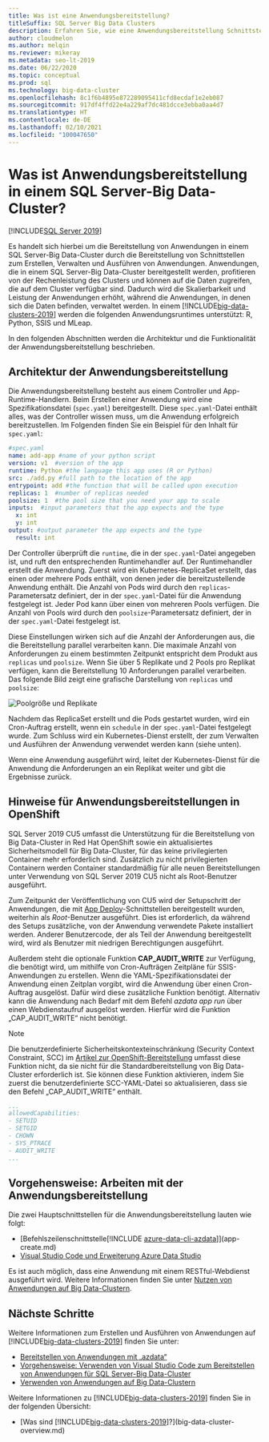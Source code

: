 ```yaml
---
title: Was ist eine Anwendungsbereitstellung?
titleSuffix: SQL Server Big Data Clusters
description: Erfahren Sie, wie eine Anwendungsbereitstellung Schnittstellen zum Erstellen, Verwalten und Ausführen von Anwendungen in einem Big Data-Cluster in SQL Server 2019 bereitstellt.
author: cloudmelon
ms.author: melqin
ms.reviewer: mikeray
ms.metadata: seo-lt-2019
ms.date: 06/22/2020
ms.topic: conceptual
ms.prod: sql
ms.technology: big-data-cluster
ms.openlocfilehash: 8c1f6b4895e872289095411cfd8ecdaf1e2eb087
ms.sourcegitcommit: 917df4ffd22e4a229af7dc481dcce3ebba0aa4d7
ms.translationtype: HT
ms.contentlocale: de-DE
ms.lasthandoff: 02/10/2021
ms.locfileid: "100047650"
---
```

# <a name="what-is-application-deployment-on-a-sql-server-big-data-cluster"></a>Was ist Anwendungsbereitstellung in einem SQL Server-Big Data-Cluster?

[!INCLUDE[SQL Server 2019](../includes/applies-to-version/sqlserver2019.md)]

Es handelt sich hierbei um die Bereitstellung von Anwendungen in einem SQL Server-Big Data-Cluster durch die Bereitstellung von Schnittstellen zum Erstellen, Verwalten und Ausführen von Anwendungen. Anwendungen, die in einem SQL Server-Big Data-Cluster bereitgestellt werden, profitieren von der Rechenleistung des Clusters und können auf die Daten zugreifen, die auf dem Cluster verfügbar sind. Dadurch wird die Skalierbarkeit und Leistung der Anwendungen erhöht, während die Anwendungen, in denen sich die Daten befinden, verwaltet werden. In einem [!INCLUDE[big-data-clusters-2019](../includes/ssbigdataclusters-ss-nover.md)] werden die folgenden Anwendungsruntimes unterstützt: R, Python, SSIS und MLeap.

In den folgenden Abschnitten werden die Architektur und die Funktionalität der Anwendungsbereitstellung beschrieben.

## <a name="application-deployment-architecture"></a>Architektur der Anwendungsbereitstellung

Die Anwendungsbereitstellung besteht aus einem Controller und App-Runtime-Handlern. Beim Erstellen einer Anwendung wird eine Spezifikationsdatei (`spec.yaml`) bereitgestellt. Diese `spec.yaml`-Datei enthält alles, was der Controller wissen muss, um die Anwendung erfolgreich bereitzustellen. Im Folgenden finden Sie ein Beispiel für den Inhalt für `spec.yaml`:

```yaml
#spec.yaml
name: add-app #name of your python script
version: v1  #version of the app
runtime: Python #the language this app uses (R or Python)
src: ./add.py #full path to the location of the app
entrypoint: add #the function that will be called upon execution
replicas: 1  #number of replicas needed
poolsize: 1  #the pool size that you need your app to scale
inputs:  #input parameters that the app expects and the type
  x: int
  y: int
output: #output parameter the app expects and the type
  result: int
```

Der Controller überprüft die `runtime`, die in der `spec.yaml`-Datei angegeben ist, und ruft den entsprechenden Runtimehandler auf. Der Runtimehandler erstellt die Anwendung. Zuerst wird ein Kubernetes-ReplicaSet erstellt, das einen oder mehrere Pods enthält, von denen jeder die bereitzustellende Anwendung enthält. Die Anzahl von Pods wird durch den `replicas`-Parametersatz definiert, der in der `spec.yaml`-Datei für die Anwendung festgelegt ist. Jeder Pod kann über einen von mehreren Pools verfügen. Die Anzahl von Pools wird durch den `poolsize`-Parametersatz definiert, der in der `spec.yaml`-Datei festgelegt ist.

Diese Einstellungen wirken sich auf die Anzahl der Anforderungen aus, die die Bereitstellung parallel verarbeiten kann. Die maximale Anzahl von Anforderungen zu einem bestimmten Zeitpunkt entspricht dem Produkt aus `replicas` und `poolsize`. Wenn Sie über 5 Replikate und 2 Pools pro Replikat verfügen, kann die Bereitstellung 10 Anforderungen parallel verarbeiten. Das folgende Bild zeigt eine grafische Darstellung von `replicas` und `poolsize`:

![Poolgröße und Replikate](media/big-data-cluster-create-apps/poolsize-vs-replicas.png)

Nachdem das ReplicaSet erstellt und die Pods gestartet wurden, wird ein Cron-Auftrag erstellt, wenn ein `schedule` in der `spec.yaml`-Datei festgelegt wurde. Zum Schluss wird ein Kubernetes-Dienst erstellt, der zum Verwalten und Ausführen der Anwendung verwendet werden kann (siehe unten).

Wenn eine Anwendung ausgeführt wird, leitet der Kubernetes-Dienst für die Anwendung die Anforderungen an ein Replikat weiter und gibt die Ergebnisse zurück.

## <a name="security-considerations-for-applications-deployments-on-openshift"></a><a id="app-deploy-security"></a> Hinweise für Anwendungsbereitstellungen in OpenShift

SQL Server 2019 CU5 umfasst die Unterstützung für die Bereitstellung von Big Data-Cluster in Red Hat OpenShift sowie ein aktualisiertes Sicherheitsmodell für Big Data-Cluster, für das keine privilegierten Container mehr erforderlich sind. Zusätzlich zu nicht privilegierten Containern werden Container standardmäßig für alle neuen Bereitstellungen unter Verwendung von SQL Server 2019 CU5 nicht als Root-Benutzer ausgeführt.

Zum Zeitpunkt der Veröffentlichung von CU5 wird der Setupschritt der Anwendungen, die mit [App Deploy]()-Schnittstellen bereitgestellt wurden, weiterhin als *Root*-Benutzer ausgeführt. Dies ist erforderlich, da während des Setups zusätzliche, von der Anwendung verwendete Pakete installiert werden. Anderer Benutzercode, der als Teil der Anwendung bereitgestellt wird, wird als Benutzer mit niedrigen Berechtigungen ausgeführt. 

Außerdem steht die optionale Funktion **CAP_AUDIT_WRITE** zur Verfügung, die benötigt wird, um mithilfe von Cron-Aufträgen Zeitpläne für SSIS-Anwendungen zu erstellen. Wenn die YAML-Spezifikationsdatei der Anwendung einen Zeitplan vorgibt, wird die Anwendung über einen Cron-Auftrag ausgelöst. Dafür wird diese zusätzliche Funktion benötigt.  Alternativ kann die Anwendung nach Bedarf mit dem Befehl *azdata app run* über einen Webdienstaufruf ausgelöst werden. Hierfür wird die Funktion „CAP_AUDIT_WRITE“ nicht benötigt. 

> [!NOTE]
> Die benutzerdefinierte Sicherheitskontexteinschränkung (Security Context Constraint, SCC) im [Artikel zur OpenShift-Bereitstellung](deploy-openshift.md) umfasst diese Funktion nicht, da sie nicht für die Standardbereitstellung von Big Data-Cluster erforderlich ist. Sie können diese Funktion aktivieren, indem Sie zuerst die benutzerdefinierte SCC-YAML-Datei so aktualisieren, dass sie den Befehl „CAP_AUDIT_WRITE“ enthält. 

```yml
...
allowedCapabilities:
- SETUID
- SETGID
- CHOWN
- SYS_PTRACE
- AUDIT_WRITE
...
```

## <a name="how-to-work-with-application-deployment"></a>Vorgehensweise: Arbeiten mit der Anwendungsbereitstellung

Die zwei Hauptschnittstellen für die Anwendungsbereitstellung lauten wie folgt: 
- [Befehlszeilenschnittstelle[!INCLUDE [azure-data-cli-azdata](../includes/azure-data-cli-azdata.md)]](app-create.md)
- [Visual Studio Code und Erweiterung Azure Data Studio](app-deployment-extension.md)

Es ist auch möglich, dass eine Anwendung mit einem RESTful-Webdienst ausgeführt wird. Weitere Informationen finden Sie unter [Nutzen von Anwendungen auf Big Data-Clustern](app-consume.md).

## <a name="next-steps"></a>Nächste Schritte

Weitere Informationen zum Erstellen und Ausführen von Anwendungen auf [!INCLUDE[big-data-clusters-2019](../includes/ssbigdataclusters-ss-nover.md)] finden Sie unter:

- [Bereitstellen von Anwendungen mit „azdata“](app-create.md)
- [Vorgehensweise: Verwenden von Visual Studio Code zum Bereitstellen von Anwendungen für SQL Server-Big Data-Cluster](app-deployment-extension.md)
- [Verwenden von Anwendungen auf Big Data-Clustern](app-consume.md)

Weitere Informationen zu [!INCLUDE[big-data-clusters-2019](../includes/ssbigdataclusters-ss-nover.md)] finden Sie in der folgenden Übersicht:

- [Was sind [!INCLUDE[big-data-clusters-2019](../includes/ssbigdataclusters-ver15.md)]?](big-data-cluster-overview.md)